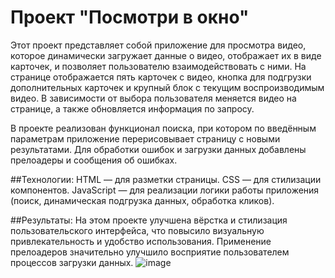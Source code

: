# Проект "Посмотри в окно"
Этот проект представляет собой приложение для просмотра видео, которое динамически загружает данные о видео, отображает их в виде карточек, и позволяет пользователю взаимодействовать с ними. На странице отображается пять карточек с видео, кнопка для подгрузки дополнительных карточек и крупный блок с текущим воспроизводимым видео. В зависимости от выбора пользователя меняется видео на странице, а также обновляется информация по запросу.

В проекте реализован функционал поиска, при котором по введённым параметрам приложение перерисовывает страницу с новыми результатами. Для обработки ошибок и загрузки данных добавлены прелоадеры и сообщения об ошибках.

##Технологии:
HTML — для разметки страницы.
CSS — для стилизации компонентов.
JavaScript — для реализации логики работы приложения (поиск, динамическая подгрузка данных, обработка кликов).

##Результаты:
На этом проекте улучшена вёрстка и стилизация пользовательского интерфейса, что повысило визуальную привлекательность и удобство использования.
Применение прелоадеров значительно улучшило восприятие пользователем процессов загрузки данных.
![image](https://github.com/user-attachments/assets/1489a470-ac0f-48d5-aae6-9d69dc351bde)



